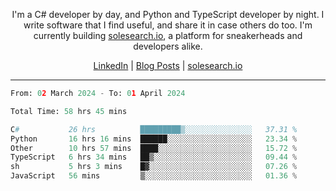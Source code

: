 <p align="center">I'm a C# developer by day, and Python and TypeScript developer by night. I write software that I find useful, and share it in case others do too. I'm currently building <a href="https://solesearch.io">solesearch.io</a>, a platform for sneakerheads and developers alike.</p>
<p align="center">
  <a href="https://www.linkedin.com/in/peter-rauscher">LinkedIn</a>
  |
  <a href="https://dev.to/peterrauscher">Blog Posts</a>
  |
  <a href="https://solesearch.io">solesearch.io</a>
</p>
<hr/>
<!--START_SECTION:waka-->

```python
From: 02 March 2024 - To: 01 April 2024

Total Time: 58 hrs 45 mins

C#           26 hrs          █████████▒░░░░░░░░░░░░░░░   37.31 %
Python       16 hrs 16 mins  ██████░░░░░░░░░░░░░░░░░░░   23.34 %
Other        10 hrs 57 mins  ████░░░░░░░░░░░░░░░░░░░░░   15.72 %
TypeScript   6 hrs 34 mins   ██▒░░░░░░░░░░░░░░░░░░░░░░   09.44 %
sh           5 hrs 3 mins    █▓░░░░░░░░░░░░░░░░░░░░░░░   07.26 %
JavaScript   56 mins         ▒░░░░░░░░░░░░░░░░░░░░░░░░   01.36 %
```

<!--END_SECTION:waka-->
